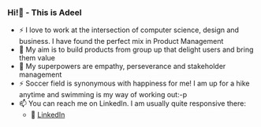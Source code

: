 ### Hi!👋 - This is Adeel

<!--
**adeelzahid94/adeelzahid94** is a ✨ _special_ ✨ repository because its `README.md` (this file) appears on your GitHub profile.

Here are some ideas to get you started:

- 🔭 I’m currently working on ...
- 🌱 I’m currently learning ...
- 👯 I’m looking to collaborate on ...
- 🤔 I’m looking for help with ...
- 💬 Ask me about ...
- 📫 How to reach me: ...
- 😄 Pronouns: ...
- ⚡ Fun fact: ...
-->

- :zap: I love to work at the intersection of computer science, design and business. I have found the perfect mix in Product Management
- 🌱 My aim is to build products from group up that delight users and bring them value
- 👯 My superpowers are empathy, perseverance and stakeholder management
- ⚡ Soccer field is synonymous with happiness for me! I am up for a hike anytime and swimming is my way of working out:-p  
- 📫 You can reach me on LinkedIn. I am usually quite responsive there: 
  - :office: [LinkedIn](https://www.linkedin.com/in/adeel-chaudhry/)

